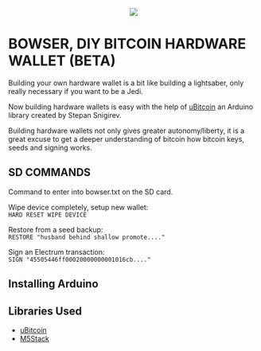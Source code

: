 

  <p align="center">
<img src="https://i.imgur.com/PJXob0B.png" />
</p>

<h1>BOWSER, DIY BITCOIN HARDWARE WALLET (BETA)</h1>

Building your own hardware wallet is a bit like building a lightsaber, only really necessary if you want to be a Jedi.

Now building hardware wallets is easy with the help of <a href="https://github.com/micro-bitcoin/uBitcoin">uBitcoin</a> an Arduino library created by Stepan Snigirev.

Building hardware wallets not only gives greater autonomy/liberty, it is a great excuse to get a deeper understanding of bitcoin how bitcoin keys, seeds and signing works.

## SD COMMANDS

Command to enter into bowser.txt on the SD card.

Wipe device completely, setup new wallet:<br/>
```HARD RESET WIPE DEVICE```

Restore from a seed backup:<br/>
```RESTORE "husband behind shallow promote...."```
    
Sign an Electrum transaction:<br/>
```SIGN "45505446ff00020000000001016cb...."```

## Installing Arduino

## Libraries Used
- <a href="https://github.com/micro-bitcoin/uBitcoin">uBitcoin</a>
- <a href="https://github.com/m5stack/M5Stack">M5Stack</a>


